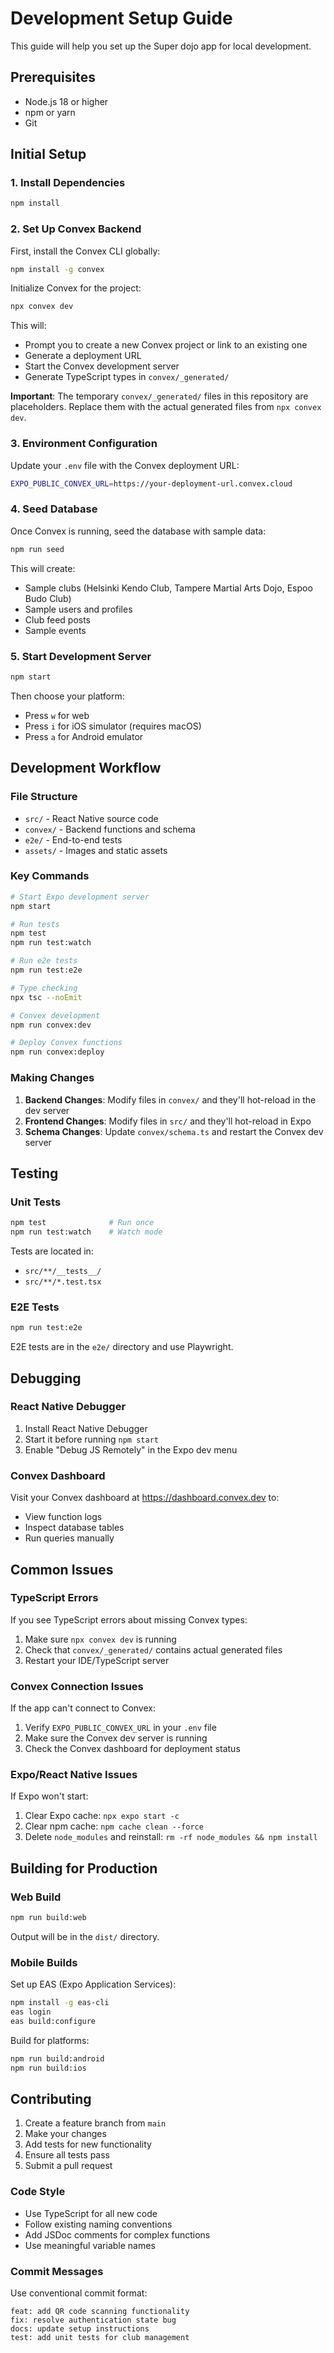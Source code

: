 # Development Setup Guide

This guide will help you set up the Super dojo app for local development.

## Prerequisites

- Node.js 18 or higher
- npm or yarn
- Git

## Initial Setup

### 1. Install Dependencies

```bash
npm install
```

### 2. Set Up Convex Backend

First, install the Convex CLI globally:

```bash
npm install -g convex
```

Initialize Convex for the project:

```bash
npx convex dev
```

This will:
- Prompt you to create a new Convex project or link to an existing one
- Generate a deployment URL
- Start the Convex development server
- Generate TypeScript types in `convex/_generated/`

**Important**: The temporary `convex/_generated/` files in this repository are placeholders. Replace them with the actual generated files from `npx convex dev`.

### 3. Environment Configuration

Update your `.env` file with the Convex deployment URL:

```bash
EXPO_PUBLIC_CONVEX_URL=https://your-deployment-url.convex.cloud
```

### 4. Seed Database

Once Convex is running, seed the database with sample data:

```bash
npm run seed
```

This will create:
- Sample clubs (Helsinki Kendo Club, Tampere Martial Arts Dojo, Espoo Budo Club)
- Sample users and profiles
- Club feed posts
- Sample events

### 5. Start Development Server

```bash
npm start
```

Then choose your platform:
- Press `w` for web
- Press `i` for iOS simulator (requires macOS)
- Press `a` for Android emulator

## Development Workflow

### File Structure

- `src/` - React Native source code
- `convex/` - Backend functions and schema
- `e2e/` - End-to-end tests
- `assets/` - Images and static assets

### Key Commands

```bash
# Start Expo development server
npm start

# Run tests
npm test
npm run test:watch

# Run e2e tests
npm run test:e2e

# Type checking
npx tsc --noEmit

# Convex development
npm run convex:dev

# Deploy Convex functions
npm run convex:deploy
```

### Making Changes

1. **Backend Changes**: Modify files in `convex/` and they'll hot-reload in the dev server
2. **Frontend Changes**: Modify files in `src/` and they'll hot-reload in Expo
3. **Schema Changes**: Update `convex/schema.ts` and restart the Convex dev server

## Testing

### Unit Tests

```bash
npm test              # Run once
npm run test:watch    # Watch mode
```

Tests are located in:
- `src/**/__tests__/`
- `src/**/*.test.tsx`

### E2E Tests

```bash
npm run test:e2e
```

E2E tests are in the `e2e/` directory and use Playwright.

## Debugging

### React Native Debugger

1. Install React Native Debugger
2. Start it before running `npm start`
3. Enable "Debug JS Remotely" in the Expo dev menu

### Convex Dashboard

Visit your Convex dashboard at https://dashboard.convex.dev to:
- View function logs
- Inspect database tables
- Run queries manually

## Common Issues

### TypeScript Errors

If you see TypeScript errors about missing Convex types:

1. Make sure `npx convex dev` is running
2. Check that `convex/_generated/` contains actual generated files
3. Restart your IDE/TypeScript server

### Convex Connection Issues

If the app can't connect to Convex:

1. Verify `EXPO_PUBLIC_CONVEX_URL` in your `.env` file
2. Make sure the Convex dev server is running
3. Check the Convex dashboard for deployment status

### Expo/React Native Issues

If Expo won't start:

1. Clear Expo cache: `npx expo start -c`
2. Clear npm cache: `npm cache clean --force`
3. Delete `node_modules` and reinstall: `rm -rf node_modules && npm install`

## Building for Production

### Web Build

```bash
npm run build:web
```

Output will be in the `dist/` directory.

### Mobile Builds

Set up EAS (Expo Application Services):

```bash
npm install -g eas-cli
eas login
eas build:configure
```

Build for platforms:

```bash
npm run build:android
npm run build:ios
```

## Contributing

1. Create a feature branch from `main`
2. Make your changes
3. Add tests for new functionality
4. Ensure all tests pass
5. Submit a pull request

### Code Style

- Use TypeScript for all new code
- Follow existing naming conventions
- Add JSDoc comments for complex functions
- Use meaningful variable names

### Commit Messages

Use conventional commit format:

```
feat: add QR code scanning functionality
fix: resolve authentication state bug
docs: update setup instructions
test: add unit tests for club management
```